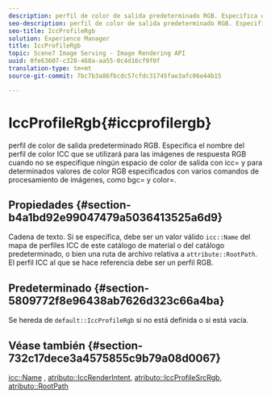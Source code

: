 ```yaml
---
description: perfil de color de salida predeterminado RGB. Especifica el nombre del perfil de color ICC que se utilizará para las imágenes de respuesta RGB cuando no se especifique ningún espacio de color de salida con icc= y para determinados valores de color RGB especificados con varios comandos de procesamiento de imágenes, como bgc= y color=.
seo-description: perfil de color de salida predeterminado RGB. Especifica el nombre del perfil de color ICC que se utilizará para las imágenes de respuesta RGB cuando no se especifique ningún espacio de color de salida con icc= y para determinados valores de color RGB especificados con varios comandos de procesamiento de imágenes, como bgc= y color=.
seo-title: IccProfileRgb
solution: Experience Manager
title: IccProfileRgb
topic: Scene7 Image Serving - Image Rendering API
uuid: 0fe63607-c328-468a-aa55-0c4d16cf9f0f
translation-type: tm+mt
source-git-commit: 7bc7b3a86fbcdc57cfdc31745fae3afc06e44b15

---
```



# IccProfileRgb{#iccprofilergb}

perfil de color de salida predeterminado RGB. Especifica el nombre del perfil de color ICC que se utilizará para las imágenes de respuesta RGB cuando no se especifique ningún espacio de color de salida con icc= y para determinados valores de color RGB especificados con varios comandos de procesamiento de imágenes, como bgc= y color=.

## Propiedades {#section-b4a1bd92e99047479a5036413525a6d9}

Cadena de texto. Si se especifica, debe ser un valor válido `icc::Name` del mapa de perfiles ICC de este catálogo de material o del catálogo predeterminado, o bien una ruta de archivo relativa a `attribute::RootPath`. El perfil ICC al que se hace referencia debe ser un perfil RGB.

## Predeterminado {#section-5809772f8e96438ab7626d323c66a4ba}

Se hereda de `default::IccProfileRgb` si no está definida o si está vacía.

## Véase también {#section-732c17dece3a4575855c9b79a08d0067}

[icc::Name](../../../../../ir-api/material-cat/image-rendering-api-ref/c-ir-material-catalog/c-ir-icc-profile-map-reference/r-ir-name-icc.md#reference-7a293ede360e433782575f8f6a562ac2) , [atributo::IccRenderIntent](../../../../../ir-api/material-cat/image-rendering-api-ref/c-ir-material-catalog/c-ir-attributes-reference/r-ir-iccrenderintent.md#reference-3b80b7a4c25545a593c5076f318b5c40), [atributo::IccProfileSrcRgb](../../../../../ir-api/material-cat/image-rendering-api-ref/c-ir-material-catalog/c-ir-attributes-reference/r-ir-iccprofilesrcrgb.md#reference-2fb0f7cfc6e74813b82cd98ae165bd49), [atributo::RootPath](../../../../../ir-api/material-cat/image-rendering-api-ref/c-ir-material-catalog/c-ir-attributes-reference/r-ir-rootpath.md#reference-a4d7c96b62e14fcbad1740c702f160f3)
